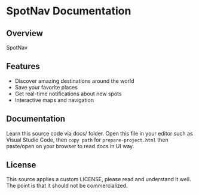 # SpotNav Documentation

## Overview

SpotNav

## Features

- Discover amazing destinations around the world
- Save your favorite places
- Get real-time notifications about new spots
- Interactive maps and navigation

## Documentation

Learn this source code via docs/ folder. Open this file in your editor such as Visual Studio Code, then `copy path` for `prepare-project.html` then paste/open on your browser to read docs in UI way.

## License

This source applies a custom LICENSE, please read and understand it well. The point is that it should not be commercialized.
